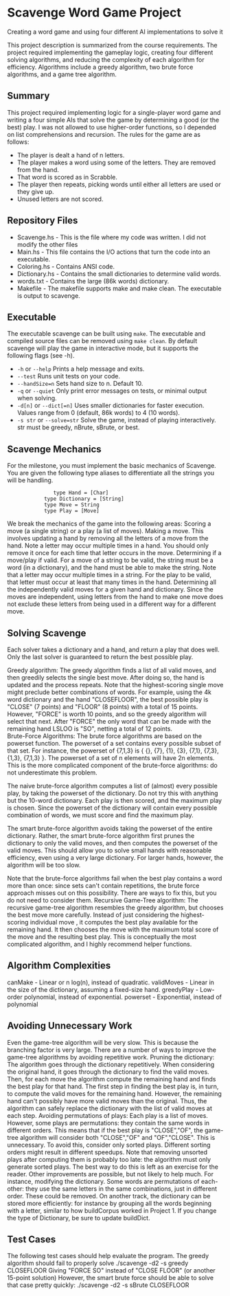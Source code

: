 # Scavenge Word Game Project
Creating a word game and using four different AI implementations to solve it

This project description is summarized from the course requirements. The project required implementing the gameplay logic, creating four different solving algorithms, and reducing the complexity of each algorithm for efficiency. Algorithms include a greedy algorithm, two brute force algorithms, and a game tree algorithm.

## Summary
This project required implementing logic for a single-player word game and writing a four simple AIs that solve the game by determining a good (or the best) play. I was not allowed to use higher-order functions, so I depended on list comprehensions and recursion. The rules for the game are as follows:
* The player is dealt a hand of n letters.
* The player makes a word using some of the letters. They are removed from the hand.
* That word is scored as in Scrabble.
* The player then repeats, picking words until either all letters are used or they give up.
* Unused letters are not scored.

## Repository Files
* Scavenge.hs - This is the file where my code was written. I did not modify the other files
* Main.hs - This file contains the I/O actions that turn the code into an executable. 
* Coloring.hs - Contains ANSI code.
* Dictionary.hs - Contains the small dictionaries to determine valid words.
* words.txt - Contains the large (86k words) dictionary.
* Makefile - The makefile supports make and make clean. The executable is output to scavenge.

## Executable
The executable scavenge can be built using `make`. The executable and compiled source files can be removed using `make clean`. By default scavenge will play the game in interactive mode, but it supports the following flags (see -h).

* `-h` or  `--help`	Prints a help message and exits.
* `--test`	Runs unit tests on your code. 
* `--handSize=n`	Sets hand size to n. Default 10.
* `-q` or `--quiet`	Only print error messages on tests, or minimal output when solving.
* `-d[n]` or `--dict[=n]`	Uses smaller dictionaries for faster execution. Values range from 0 (default, 86k words) to 4 (10 words).
* `-s str` or `--solve=str`	Solve the game, instead of playing interactively. str must be greedy, nBrute, sBrute, or best.

## Scavenge Mechanics
For the milestone, you must implement the basic mechanics of Scavenge. You are given the following type aliases to differentiate all the strings you will be handling.

                   type Hand = [Char]
                type Dictionary = [String]
                type Move = String
                type Play = [Move]

We break the mechanics of the game into the following areas: 
Scoring a move (a single string) or a play (a list of moves).
Making a move. This involves updating a hand by removing all the letters of a move from the hand.
Note a letter may occur multiple times in a hand. You should only remove it once for each time that
letter occurs in the move.
Determining if a move/play if valid. For a move of a string to be valid, the string must be a word 
(in a dictionary), and the hand must be able to make the string.
Note that a letter may occur multiple times in a string. For the play to be valid, that letter must occur 
at least that many times in the hand.
Determining all the independently valid moves for a given hand and dictionary. Since the moves are 
independent, using letters from the hand to make one move does not exclude these letters from being 
used in a different way for a different move.

## Solving Scavenge
Each solver takes a dictionary and a hand, and return a play that does well. Only the last solver is guaranteed to return the best possible play.

Greedy algorithm: The greedy algorithm finds a list of all valid moves, and then greedily selects the single best move. After doing so, the hand is updated and the process repeats. Note that the highest-scoring single move might preclude better combinations of words. For example, using the 4k word dictionary and the hand "CLOSEFLOOR", the best possible play is "CLOSE" (7 points) and "FLOOR" (8 points) with a total of 15 points. However, "FORCE" is worth 10 points, and so the greedy algorithm will select that next. After "FORCE" the only word that can be made with the remaining hand LSLOO is "SO", netting a total of 12 points.  
Brute-Force Algorithms: The brute force algorithms are based on the powerset function. The powerset of a set contains every possible subset of that set. For instance, the powerset of {7,1,3} is { {}, {7}, {1}, {3}, {7,1}, {7,3}, {1,3}, {7,1,3} }. The powerset of a set of n elements will have 2n elements. This is the more complicated component of the brute-force algorithms: do not underestimate this problem.

The naive brute-force algorithm computes a list of (almost) every possible play, by taking the powerset of the dictionary. Do not try this with anything but the 10-word dictionary. Each play is then scored, and the maximum play is chosen. Since the powerset of the dictionary will contain every possible combination of words, we must score and find the maximum play.

The smart brute-force algorithm avoids taking the powerset of the entire dictionary. Rather, the smart brute-force algorithm first prunes the dictionary to only the valid moves, and then computes the powerset of the valid moves. This should allow you to solve small hands with reasonable efficiency, even using a very large dictionary. For larger hands, however, the algorithm will be too slow. 

Note that the brute-force algorithms fail when the best play contains a word more than once: since sets can't contain repetitions, the brute force approach misses out on this possibility. There are ways to fix this, but you do not need to consider them.
Recursive Game-Tree algorithm: The recursive game-tree algorithm resembles the greedy algorithm, but chooses the best move more carefully. Instead of just considering the highest-scoring individual move , it computes the best play available for the remaining hand. It then chooses the move with the maximum total score of the move and the resulting best play. This is conceptually the most complicated algorithm, and I highly recommend helper functions.

## Algorithm Complexities
canMake - Linear or  n log(n), instead of quadratic.
validMoves - Linear in the size of the dictionary, assuming a fixed-size hand.
greedyPlay - Low-order polynomial, instead of exponential.
powerset - Exponential, instead of polynomial

## Avoiding Unnecessary Work
Even the game-tree algorithm will be very slow. This is because the branching factor is very large. There are a number of ways to improve the game-tree algorithms by avoiding repetitive work.
Pruning the dictionary: The algorithm goes through the dictionary repetitively. When considering the original hand, it goes through the dictionary to find the valid moves. Then, for each move the algorithm compute the remaining hand and finds the best play for that hand. The first step in finding the best play is, in turn, to compute the valid moves for the remaining hand. However, the remaining hand can't possibly have more valid moves than the original. Thus, the algorithm can safely replace the dictionary with the list of valid moves at each step.
Avoiding permutations of plays: Each play is a list of moves. However, some plays are permutations: they contain the same words in different orders. This means that if the best play is "CLOSE","OF", the game-tree algorithm will consider both "CLOSE","OF" and "OF","CLOSE". This is unnecessary. To avoid this, consider only sorted plays. Different sorting orders might result in different speedups. Note that removing unsorted plays after computing them is probably too late: the algorithm must only generate sorted plays. The best way to do this is left as an exercise for the reader.
Other improvements are possible, but not likely to help much. For instance, modifying the dictionary. Some words are permutations of each-other: they use the same letters in the same combinations, just in different order. These could be removed. On another track, the dictionary can be stored more efficiently: for instance by grouping all the words beginning with a letter, similar to how buildCorpus worked in Project 1. If you change the type of Dictionary, be sure to update buildDict.

## Test Cases
The following test cases should help evaluate the program.
The greedy algorithm should fail to properly solve 
./scavenge -d2 -s greedy CLOSEFLOOR
Giving "FORCE SO" instead of "CLOSE FLOOR" (or another 15-point solution)
However, the smart brute force should be able to solve that case pretty quickly:
./scavenge -d2 -s sBrute CLOSEFLOOR
